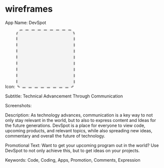 # wireframes
App Name: DevSpot

Icon: ![App Icon](/assets/icon.png)

Subtitle: Technical Advancement Through Communication

Screenshots:

Description: As technology advances, communication is a key way to not only stay relevant in the world, but to also to express content and Ideas for the future generations. DevSpot is a place for everyone to view code, upcoming products, and relevant topics, while also spreading new ideas, commentary and overall the future of technology.

Promotional Text: Want to get your upcoming program out in the world? Use DevSpot to not only achieve this, but to get ideas on your projects.

Keywords: Code, Coding, Apps, Promotion, Comments, Expression
